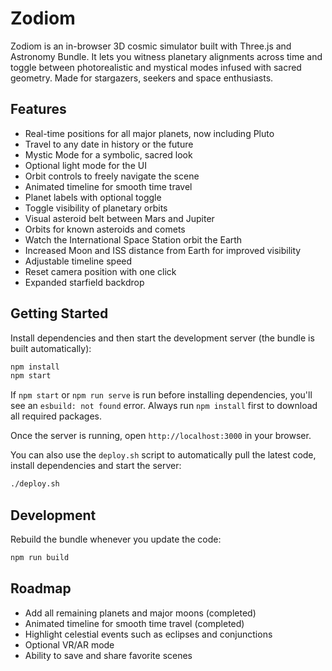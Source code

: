 # Zodiom

Zodiom is an in-browser 3D cosmic simulator built with Three.js and Astronomy Bundle. It lets you witness planetary alignments across time and toggle between photorealistic and mystical modes infused with sacred geometry. Made for stargazers, seekers and space enthusiasts.

## Features

- Real-time positions for all major planets, now including Pluto
- Travel to any date in history or the future
- Mystic Mode for a symbolic, sacred look
- Optional light mode for the UI
- Orbit controls to freely navigate the scene
- Animated timeline for smooth time travel
- Planet labels with optional toggle
- Toggle visibility of planetary orbits
- Visual asteroid belt between Mars and Jupiter
- Orbits for known asteroids and comets
- Watch the International Space Station orbit the Earth
- Increased Moon and ISS distance from Earth for improved visibility
- Adjustable timeline speed
- Reset camera position with one click
- Expanded starfield backdrop

## Getting Started

Install dependencies and then start the development server (the bundle is built automatically):

```bash
npm install
npm start
```

If `npm start` or `npm run serve` is run before installing dependencies, you'll
see an `esbuild: not found` error. Always run `npm install` first to download
all required packages.

Once the server is running, open `http://localhost:3000` in your browser.

You can also use the `deploy.sh` script to automatically pull the latest code,
install dependencies and start the server:

```bash
./deploy.sh
```

## Development

Rebuild the bundle whenever you update the code:

```bash
npm run build
```

## Roadmap

- Add all remaining planets and major moons (completed)
- Animated timeline for smooth time travel (completed)
- Highlight celestial events such as eclipses and conjunctions
- Optional VR/AR mode
- Ability to save and share favorite scenes

